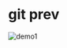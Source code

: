 # git prev

![demo1](https://cloud.githubusercontent.com/assets/4503354/24553995/c17f8fa6-1634-11e7-9463-b83f5e92d7e5.gif)